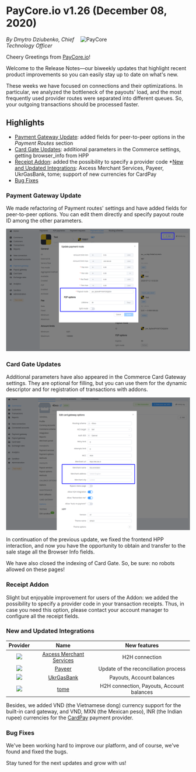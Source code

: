 # **PayCore.io v1.26 (December 08, 2020)**

<img src="https://paycore.io/wp-content/uploads/2020/07/paycore_illustration_newstyle-17.07-26-770x400.png" alt="PayCore" style="width: 300px; float: right; padding-left: 5px;">

*By Dmytro Dziubenko, Chief Technology Officer*

Cheery Greetings from [PayCore.io](https://paycore.io/)!

Welcome to the Release Notes—our biweekly updates that highlight recent product improvements so you can easily stay up to date on what's new.

These weeks we have focused on connections and their optimizations. In particular, we analyzed the bottleneck of the payouts' load, and the most frequently used provider routes were separated into different queues. So, your outgoing transactions should be processed faster.

## Highlights

* [Payment Gateway Update](#payment-gateway-update): added fields for peer-to-peer options in the *Payment Routes* section
* [Card Gate Updates](#card-gate-updates): additional parameters in the Commerce settings, getting browser_info from HPP
* [Receipt Addon](#receipt-addon): added the possibility to specify a provider code
*[New and Updated Integrations](#new-and-updated-integrations): Axcess Merchant Services, Payeer, UkrGasBank, tome; support of new currencies for CardPay
* [Bug Fixes](#bug-fixes)

### Payment Gateway Update

We made refactoring of Payment routes' settings and have added fields for peer-to-peer options. You can edit them directly and specify payout route ID among the other parameters.

![Edit payment route's options](images/v1.26/p2p-options.png)

### Card Gate Updates

Additional parameters have also appeared in the Commerce Card Gateway settings. They are optional for filling, but you can use them for the dynamic descriptor and for registration of transactions with addons.

![Commerce Card Gateway Options](images/v1.26/commerce-cardgateway-options.png)

In continuation of the previous update, we fixed the frontend HPP interaction, and now you have the opportunity to obtain and transfer to the sale stage all the Browser Info fields.

We have also closed the indexing of Card Gate. So, be sure: no robots allowed on these pages!

### Receipt Addon

Slight but enjoyable improvement for users of the Addon: we added the possibility to specify a provider code in your transaction receipts. Thus, in case you need this option, please contact your account manager to configure all the receipt fields.

### New and Updated Integrations

| Provider | Name  | New features |
|:-:|:-:|:-:|
| <img src="https://static.openfintech.io/payment_providers/axcessmerchantservices/logo.png?w=70" width="70px">      | [Axcess Merchant Services](/connectors/axcessmerchantservices/)  | H2H connection  |
| <img src="https://static.openfintech.io/payment_providers/payeer/logo.svg?w=70" width="70px"> | [Payeer](/connectors/safecharge/) | Update of the reconciliation process |
| <img src="https://static.openfintech.io/payment_providers/ukrgasbank/logo.png?w=70" width="70px">  | [UkrGasBank](/connectors/ukrgasbank/) | Payouts, Account balances  |
| <img src="https://static.openfintech.io/payment_providers/tome/logo.svg?w=60" width="60px">  | [tome](/connectors/tome/) | H2H connection, Payouts, Account balances |

Besides, we added VND (the Vietnamese dong) currency support for the built-in card gateway, and VND, MXN (the Mexican peso), INR (the Indian rupee) currencies for the [CardPay](/connectors/cardpay/) payment provider.

### Bug Fixes

We've been working hard to improve our platform, and of course, we've found and fixed the bugs.  

Stay tuned for the next updates and grow with us!